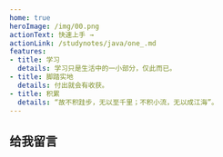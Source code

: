 ```yaml
---
home: true
heroImage: /img/00.png
actionText: 快速上手 →
actionLink: /studynotes/java/one_.md
features:
- title: 学习
  details: 学习只是生活中的一小部分，仅此而已。
- title: 脚踏实地
  details: 付出就会有收获。
- title: 积累
  details: “故不积跬步，无以至千里；不积小流，无以成江海”。
---
```


## 给我留言

<Vssue title="Vssue Demo20"/>

<ClientOnly>
  <WebInfo/>
</ClientOnly>



